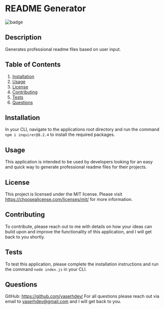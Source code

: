 # README Generator

  ![badge](https://img.shields.io/badge/license-MIT-red)

  ## Description
  Generates professional readme files based on user input.


  ## Table of Contents
  1. [Installation](#installation)
  2. [Usage](#usage)
  3. [License](#license)
  4. [Contributing](#contributing)
  5. [Tests](#tests)
  6. [Questions](#questions)


  ## Installation
  In your CLI, navigate to the applications root directory and run the command `npm i inquirer@8.2.4` to install the required packages.


  ## Usage
  This application is intended to be used by developers looking for an easy and quick way to generate professional readme files for their projects.

  ## License
  This project is licensed under the MIT license. Please visit https://choosealicense.com/licenses/mit/ for more information.

  ## Contributing
  To contribute, please reach out to me with details on how your ideas can build upon and improve the functionality of this application, and I will get back to you shortly.

  ## Tests
  To test this application, please complete the installation instructions and run the command `node index.js` in your CLI.

  ## Questions
  GitHub: https://github.com/yaserhdev/
  For all questions please reach out via email to yaserhdev@gmail.com and I will get back to you.

